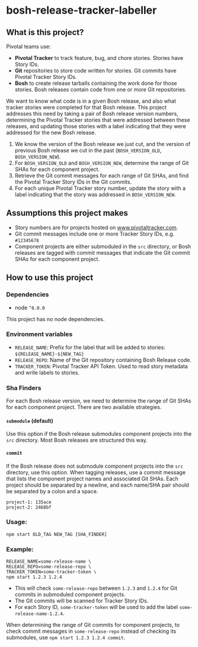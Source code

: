 # bosh-release-tracker-labeller

## What is this project?

Pivotal teams use:
* **Pivotal Tracker** to track feature, bug, and chore stories. Stories have Story IDs.
* **Git** repositories to store code written for stories. Git commits have Pivotal Tracker Story IDs.
* **Bosh** to create release tarballs containing the work done for those stories. Bosh releases contain code from one or more Git repositories.

We want to know what code is in a given Bosh release, and also what tracker stories were completed for that Bosh release. This project addresses this need by taking a pair of Bosh release version numbers, determining the Pivotal Tracker stories that were addressed between these releases, and updating those stories with a label indicating that they were addressed for the new Bosh release.

1. We know the version of the Bosh release we just cut, and the version of previous Bosh release we cut in the past (`BOSH_VERSION_OLD`, `BOSH_VERSION_NEW`).
1. For `BOSH_VERSION_OLD` and `BOSH_VERSION_NEW`, determine the range of Git SHAs for each component project.
1. Retrieve the Git commit messages for each range of Git SHAs, and find the Pivotal Tracker Story IDs in the Git commits.
1. For each unique Pivotal Tracker story number, update the story with a label indicating that the story was addressed in `BOSH_VERSION_NEW`.

## Assumptions this project makes
* Story numbers are for projects hosted on www.pivotaltracker.com.
* Git commit messages include one or more Tracker Story IDs, e.g. `#12345678`
* Component projects are either submoduled in the `src` directory, or Bosh releases are tagged with commit messages that indicate the Git commit SHAs for each component project.

## How to use this project

### Dependencies

* node `^8.0.0`

This project has no node dependencies.

### Environment variables
* `RELEASE_NAME`: Prefix for the label that will be added to stories: `${RELEASE_NAME}-${NEW_TAG}`
* `RELEASE_REPO`: Name of the Git repository containing Bosh Release code.
* `TRACKER_TOKEN`: Pivotal Tracker API Token. Used to read story metadata and write labels to stories.

### Sha Finders

For each Bosh release version, we need to determine the range of Git SHAs for each component project. There are two available strategies.
#### `submodule` (default)

Use this option if the Bosh release submodules component projects into the `src` directory. Most Bosh releases are structured this way.

#### `commit`

If the Bosh release does not submodule component projects into the `src` directory, use this option. When tagging releases, use a commit message that lists the component project names and associated Git SHAs. Each project should be separated by a newline, and each name/SHA pair should be separated by a colon and a space.

```
project-1: 135ace
project-2: 2468bf
```

### Usage:
`npm start OLD_TAG NEW_TAG [SHA_FINDER]`

### Example:
```
RELEASE_NAME=some-release-name \
RELEASE_REPO=some-release-repo \
TRACKER_TOKEN=some-tracker-token \
npm start 1.2.3 1.2.4
```

* This will check `some-release-repo` between `1.2.3` and `1.2.4` for Git commits in submoduled component projects.
* The Git commits will be scanned for Tracker Story IDs.
* For each Story ID, `some-tracker-token` will be used to add the label `some-release-name-1.2.4`.

When determining the range of Git commits for component projects, to check commit messages in `some-release-repo` instead of checking its submodules, use `npm start 1.2.3 1.2.4 commit`.